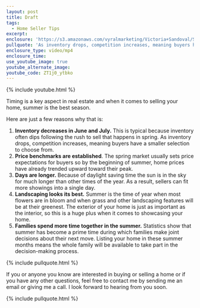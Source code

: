 ```yaml
---
layout: post
title: Draft
tags:
  - Home Seller Tips
excerpt:
enclosure: 'https://s3.amazonaws.com/vyralmarketing/Victoria+Sandoval/Sandoval-Why+Listing+Your+Home+in+Summer+Is+Key.mp4'
pullquote: 'As inventory drops, competition increases, meaning buyers have a smaller selection to choose from.'
enclosure_type: video/mp4
enclosure_time:
use_youtube_image: true
youtube_alternate_image:
youtube_code: ZT1j0_ytbko
---
```



{% include youtube.html %}

Timing is a key aspect in real estate and when it comes to selling your home, summer is the best season.

Here are just a few reasons why that is:

1. **Inventory decreases in June and July.** This is typical because inventory often dips following the rush to sell that happens in spring. As inventory drops, competition increases, meaning buyers have a smaller selection to choose from.
2. **Price benchmarks are established**. The spring market usually sets price expectations for buyers so by the beginning of summer, home prices have already trended upward toward their peak.
3. **Days are longer.** Because of daylight saving time the sun is in the sky for much longer than other times of the year. As a result, sellers can fit more showings into a single day.
4. **Landscaping looks its best.** Summer is the time of year when most flowers are in bloom and when grass and other landscaping features will be at their greenest. The exterior of your home is just as important as the interior, so this is a huge plus when it comes to showcasing your home.
5. **Families spend more time together in the summer.** Statistics show that summer has become a prime time during which families make joint decisions about their next move. Listing your home in these summer months means the whole family will be available to take part in the decision-making process.

{% include pullquote.html %}

If you or anyone you know are interested in buying or selling a home or if you have any other questions, feel free to contact me by sending me an email or giving me a call. I look forward to hearing from you soon.

{% include pullquote.html %}